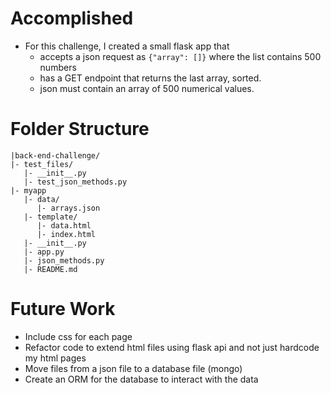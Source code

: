 # Accomplished
* For this challenge, I created a small flask app that
	* accepts a json request as `{"array": []}` where the list contains 500 numbers
	* has a GET endpoint that returns the last array, sorted. 
	* json must contain an array of 500 numerical values. 

# Folder Structure
```
|back-end-challenge/
|- test_files/
   |- __init__.py
   |- test_json_methods.py
|- myapp
   |- data/
      |- arrays.json
   |- template/
      |- data.html
      |- index.html
   |- __init__.py
   |- app.py
   |- json_methods.py
   |- README.md
```
# Future Work
* Include css for each page
* Refactor code to extend html files using flask api and not just hardcode my html pages
* Move files from a json file to a database file (mongo)
* Create an ORM for the database to interact with the data
